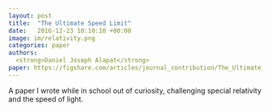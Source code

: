 ```yaml
---
layout: post
title:  "The Ultimate Speed Limit"
date:   2016-12-23 10:10:10 +00:00
image: im/relativity.png
categories: paper
authors: 
  <strong>Daniel Joseph Alapat</strong>
paper: https://figshare.com/articles/journal_contribution/The_Ultimate_Speed_Limit/4495955?file=7260905
---
```

A paper I wrote while in school out of curiosity, challenging special relativity and the speed of light.